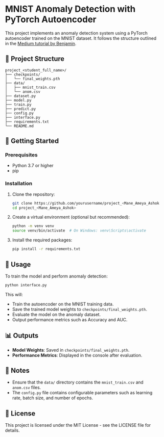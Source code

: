 # MNIST Anomaly Detection with PyTorch Autoencoder

This project implements an anomaly detection system using a PyTorch autoencoder trained on the MNIST dataset. It follows the structure outlined in the [Medium tutorial by Benjamin](https://benjoe.medium.com/anomaly-detection-using-pytorch-autoencoder-and-mnist-31c5c2186329).

## 📁 Project Structure

```
project_<student_full_name>/
├── checkpoints/
│   └── final_weights.pth
├── data/
│   ├── mnist_train.csv
│   └── anom.csv
├── dataset.py
├── model.py
├── train.py
├── predict.py
├── config.py
├── interface.py
├── requirements.txt
└── README.md
```

## 🚀 Getting Started

### Prerequisites

- Python 3.7 or higher
- pip

### Installation

1. Clone the repository:

   ```bash
   git clone https://github.com/yourusername/project_<Mane_Ameya_Ashok>.git
   cd project_<Mane_Ameya_Ashok>
   ```

2. Create a virtual environment (optional but recommended):

   ```bash
   python -m venv venv
   source venv/bin/activate  # On Windows: venv\Scripts\activate
   ```

3. Install the required packages:

   ```bash
   pip install -r requirements.txt
   ```

## 🧠 Usage

To train the model and perform anomaly detection:

```bash
python interface.py
```

This will:
* Train the autoencoder on the MNIST training data.
* Save the trained model weights to `checkpoints/final_weights.pth`.
* Evaluate the model on the anomaly dataset.
* Output performance metrics such as Accuracy and AUC.

## 📊 Outputs

* **Model Weights**: Saved in `checkpoints/final_weights.pth`.
* **Performance Metrics**: Displayed in the console after evaluation.

## 📝 Notes

* Ensure that the `data/` directory contains the `mnist_train.csv` and `anom.csv` files.
* The `config.py` file contains configurable parameters such as learning rate, batch size, and number of epochs.

## 📄 License

This project is licensed under the MIT License - see the LICENSE file for details.
